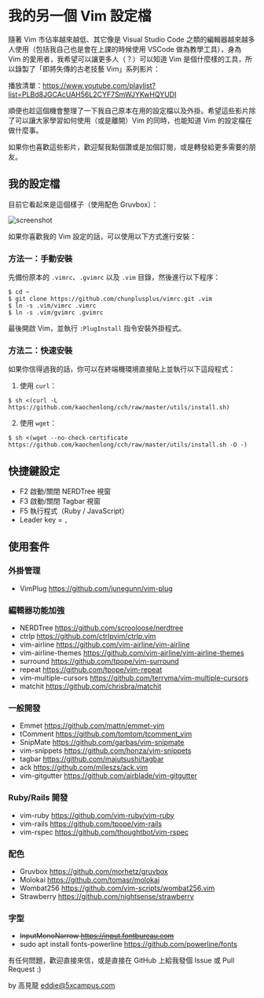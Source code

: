 # 我的另一個 Vim 設定檔

隨著 Vim 市佔率越來越低、其它像是 Visual Studio Code 之類的編輯器越來越多人使用（包括我自己也是會在上課的時候使用 VSCode 做為教學工具），身為 Vim 的愛用者，我希望可以讓更多人（？）可以知道 Vim 是個什麼樣的工具，所以錄製了「即將失傳的古老技藝 Vim」系列影片：

播放清單：https://www.youtube.com/playlist?list=PLBd8JGCAcUAH56L2CYF7SmWJYKwHQYUDI

順便也趁這個機會整理了一下我自己原本在用的設定檔以及外掛。希望這些影片除了可以讓大家學習如何使用（或是離開）Vim 的同時，也能知道 Vim 的設定檔在做什麼事。

如果你也喜歡這些影片，歡迎幫我點個讚或是加個訂閱，或是轉發給更多需要的朋友。

## 我的設定檔

目前它看起來是這個樣子（使用配色 Gruvbox）：

![screenshot](/screenshots/cch.png)

如果你喜歡我的 Vim 設定的話，可以使用以下方式進行安裝：

### 方法一：手動安裝

先備份原本的 `.vimrc`、`.gvimrc` 以及 `.vim` 目錄，然後進行以下程序：

    $ cd ~
    $ git clone https://github.com/chunplusplus/vimrc.git .vim
    $ ln -s .vim/vimrc .vimrc
    $ ln -s .vim/gvimrc .gvimrc

最後開啟 Vim，並執行 `:PlugInstall` 指令安裝外掛程式。

### 方法二：快速安裝

如果你信得過我的話，你可以在終端機環境直接貼上並執行以下這段程式：

1. 使用 `curl`：

```
$ sh <(curl -L https://github.com/kaochenlong/cch/raw/master/utils/install.sh)
```

2. 使用 `wget`： 

```
$ sh <(wget --no-check-certificate https://github.com/kaochenlong/cch/raw/master/utils/install.sh -O -)
```

## 快捷鍵設定

- F2 啟動/關閉 NERDTree 視窗
- F3 啟動/關閉 Tagbar 視窗
- F5 執行程式（Ruby / JavaScript）
- Leader key = `,`

## 使用套件

### 外掛管理

- VimPlug <https://github.com/junegunn/vim-plug>

### 編輯器功能加強

- NERDTree <https://github.com/scrooloose/nerdtree>
- ctrlp <https://github.com/ctrlpvim/ctrlp.vim>
- vim-airline <https://github.com/vim-airline/vim-airline>
- vim-airline-themes <https://github.com/vim-airline/vim-airline-themes>
- surround <https://github.com/tpope/vim-surround>
- repeat <https://github.com/tpope/vim-repeat>
- vim-multiple-cursors <https://github.com/terryma/vim-multiple-cursors>
- matchit <https://github.com/chrisbra/matchit>

### 一般開發

- Emmet <https://github.com/mattn/emmet-vim>
- tComment <https://github.com/tomtom/tcomment_vim>
- SnipMate <https://github.com/garbas/vim-snipmate>
- vim-snippets <https://github.com/honza/vim-snippets>
- tagbar <https://github.com/majutsushi/tagbar>
- ack <https://github.com/mileszs/ack.vim>
- vim-gitgutter <https://github.com/airblade/vim-gitgutter>

### Ruby/Rails 開發

- vim-ruby <https://github.com/vim-ruby/vim-ruby>
- vim-rails <https://github.com/tpope/vim-rails>
- vim-rspec <https://github.com/thoughtbot/vim-rspec>

### 配色

- Gruvbox <https://github.com/morhetz/gruvbox>
- Molokai <https://github.com/tomasr/molokai>
- Wombat256 <https://github.com/vim-scripts/wombat256.vim>
- Strawberry <https://github.com/nightsense/strawberry>

### 字型

- ~~InputMonoNarrow <https://input.fontbureau.com>~~
- sudo apt install fonts-powerline <https://github.com/powerline/fonts>

有任何問題，歡迎直接來信，或是直接在 GitHub 上給我發個 Issue 或 Pull Request :)

by 高見龍 eddie@5xcampus.com

